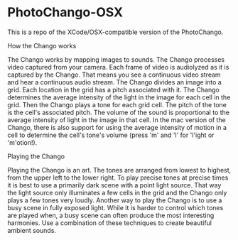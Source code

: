 PhotoChango-OSX
===============

This is a repo of the XCode/OSX-compatible version of the PhotoChango.

How the Chango works

The Chango works by mapping images to sounds. The Chango processes video captured from your camera. Each frame of video is audiolyzed as it is captured by the Chango. That means you see a continuous video stream and hear a continuous audio stream. The Chango divides an image into a grid. Each location in the grid has a pitch associated with it. The Chango determines the average intensity of the light in the image for each cell in the grid. Then the Chango plays a tone for each grid cell. The pitch of the tone is the cell's associated pitch. The volume of the sound is proportional to the average intensity of light in the image in that cell. In the mac version of the Chango, there is also support for using the average intensity of motion in a cell to determine the cell's tone's volume (press 'm' and 'l' for 'l'ight or 'm'otion!).

Playing the Chango

Playing the Chango is an art. The tones are arranged from lowest to highest, from the upper left to the lower right. To play precise tones at precise times it is best to use a primarily dark scene with a point light source. That way the light source only illuminates a few cells in the grid and the Chango only plays a few tones very loudly. Another way to play the Chango is to use a busy scene in fully exposed light. While it is harder to control which tones are played when, a busy scene can often produce the most interesting harmonies. Use a combination of these techniques to create beautiful ambient sounds.

